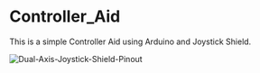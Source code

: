 # Controller_Aid
This is a simple Controller Aid using Arduino and Joystick Shield.

![Dual-Axis-Joystick-Shield-Pinout](https://github.com/RAAFTAR1591/Controller_Aid/assets/67918209/c77a5adb-c23f-4e0c-83d3-4edbde75c8d0)
